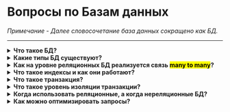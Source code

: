 # Вопросы по Базам данных

_Примечание_ - *Далее словосочетание база данных сокращено как БД.*

___

<details> 
<summary><strong>Что такое БД?</strong></summary>

База данных - совокупность данных, которая отражает состояние объектов и их
отношений в рассматриваемой предметной области.

Простыми словами БД - данные организованные по определённым условиям и схемам.

</details>

<details> 
<summary><strong>Какие типы БД существуют?</strong></summary>

Типы БД представляют собой шаблоны и структуры организации хранения
данных и их управлением. Наиболее известны следующие типы БД:

- Иерархические БД (*пример - файловая система*).   
  В иерархических БД каждая запись имеет **одного** «родителя».
  Это создаёт древовидную структуру, в которой записи классифицируются по их
  отношениям с цепочкой родительских записей.
- Сетевые БД.(*пример - IDMS*)  
  Такой тип БД является расширением иерархического, — также есть строгая
  иерархия отношений, но записи могут иметь **более одного** «родителя».
- Реляционные БД.(*пример - PostgreSQL*)  
  Данные и связи между данными организованы с помощью таблиц. Каждый столбец
  в таблице имеет имя и тип. Каждая строка представляет отдельную запись или
  элемент данных в таблице, который содержит значения для каждого из столбцов.
  К таблицам в таких БД применяют различные уровни нормализации формы.

  > Нормальная форма — требование, предъявляемое к структуре таблиц в теории реляционных баз данных для устранения из
  базы избыточных функциональных зависимостей между атрибутами (полями таблиц).

- NoSQL БД (*пример - MongoDB*).   
  Типы БД, предлагающих подходы, отличные от стандартного реляционного шаблона.
  Базы данных таких типов оптимизированы для приложений, которые работают
  с большим объемом данных, нуждаются в низкой задержке и гибких моделях данных.
  В таких БД зачастую:
    * не используется стандарт SQL;
    * структура данных неструктурированна.
- БД «ключ-значение» (*пример - Redis*).   
  Для хранения информации предоставляется ключ и объект данных,
  который нужно сохранить.

_Примечание_ - Существуют еще много иных типов
БД (графовая, колоночная, NewSQL). Однако зачастую идёт либо сочетание свойств,
либо добавление определённой структуры вышеперечисленных БД.

</details>

<details> 
<summary>
    <strong>Как на уровне реляционных БД реализуется связь <mark>many to many</mark>?</strong>
</summary>

Если есть модели `A` и `B` со связью многие ко многим, то создается
таблица-мост, которая хранит ключ на `A`, ключ на `B`.

</details>

<details> 
<summary><strong>Что такое индексы и как они работают?</strong></summary>

Индекс - объект позволяющий увеличить производительность поиска
в БД (*предоставляет путь для быстрого поиска данных на основе значений в столбцах*).
Зачастую индексы реализуется как бинарное дерево. Их работа
производиться (*в грубой форме*) так:

- При создании индекса формируется объект отвечающий за упорядочивание строк в таблице;
- Для каждого индекса формируется свой объект;
- При добавлении или удалении значений в таблице идёт перестройка каждого объекта индекса;
- Каждое новое поле в индексе (*он может быть составным*) увеличивает размер ключа,
  поэтому чем меньше полей, тем быстрее.

> Индексы ускоряют запросы, но увеличивают затраты по памяти и замедляют вставки.
</details>

<details> 
<summary><strong>Что такое транзакция?</strong></summary>

Транзакция — это набор операций по работе с БД, объединенных в одну атомарную
пачку. Данные запросы или выполняются группой (*без ошибок*) и происходит `COMMIT`,
или не выполняются и производиться `ROLLBACK`.

Если говорить по-научному, то транзакция — упорядоченное множество операций,
переводящих базу данных из одного согласованного состояния в другое.   
Согласованное состояние — это состояние, которое подходит под бизнес-логику системы.

</details>

<details> 
<summary><strong>Что такое уровень изоляции транзакции?</strong></summary>

Изолированность транзакции показывает насколько сильно влияют друг на друга
параллельно выполняющиеся транзакции.
Существуют несколько уровней изоляции:

- `Read uncommitted` (*каждая транзакция видит незафиксированные изменения другой транзакции*);
- `Read committed` (*параллельно исполняющиеся транзакции видят только*
  *зафиксированные изменения из других транзакций*);
- `Repeatable read` (*мы не видим в исполняющейся транзакции измененные и*
  *удаленные записи другой транзакции, но все еще видим вставленные записи*
  *из другой транзакции*);
- `Serializable` (*транзакции ведут себя как будто ничего более не существует*).

> Разные БД по-разному воспринимают уровни изолированности.

</details>

<details> 
<summary>
    <strong>Когда использовать реляционные, а когда нереляционные БД?</strong>
</summary>

**SQL чаще выбирают когда:**

- Необходимо соответствие БД требованиям
  ACID (*атомарность, непротиворечивость, изолированность, долговечность*).
- Данные, с которыми вы работаете, структурированы,
  при этом структура не подвержена частым изменением.
- Необходима более защищённая БД.
- Нужен хороший контроль транзакций.

**NoSQL чаще выбирают когда:**

- Требуется хранение больших объёмов неструктурированной информации.
- Использование облачных вычислений и хранилищ.
- Когда большинство запросов простые и работают с
  графоподобными данными (*данными получаемыми по времени*).

</details>

<details> 
<summary><strong>Как можно оптимизировать запросы?</strong></summary>


Несколько советов для оптимизации запросов:

1. Не читайте больше данных, чем надо (*не используйте `*`*).
2. Если имеете две или более таблиц, которые часто объединяются вместе,
   тогда столбцы, используемые для объединений должны иметь соответствующий индекс.
3. Для лучшей производительности, столбцы, используемые в объединениях должны
   иметь одинаковые типы данных. И если возможно, это должны быть числовые
   типы данных, вместо символьных типов.
4. Тип `JOIN` используйте только тот, который вернет вам **необходимые** данные.
5. Используйте как можно меньше колонок для группировки.
6. Если `Where` состоит из условий, объединенных `AND`, они должны располагаться
   в порядке возрастания вероятности истинности данного условия.
7. По возможности лучше использовать `Where` вместо `Having`, т.к. это
   уменьшает количество строк для группировки на ранней стадии.

</details>

